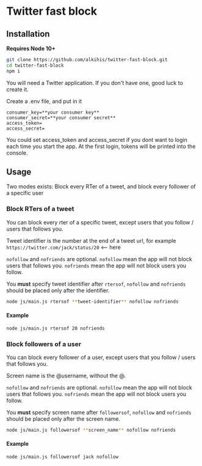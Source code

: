 # Twitter fast block

## Installation

**Requires Node 10+**

```bash
git clone https://github.com/alkihis/twitter-fast-block.git
cd twitter-fast-block
npm i
```

You will need a Twitter application. If you don't have one, good luck to create it.

Create a .env file, and put in it 
```
consumer_key=**your consumer key**
consumer_secret=**your consumer secret**
access_token=
access_secret=
```

You could set access_token and access_secret if you dont want to login each time you start the app.
At the first login, tokens will be printed into the console.

## Usage

Two modes exists: Block every RTer of a tweet, and block every follower of a specific user

### Block RTers of a tweet

You can block every rter of a specific tweet, except users that you follow / users that follows you.

Tweet identifier is the number at the end of a tweet url, for example `https://twitter.com/jack/status/20` <-- here

`nofollow` and `nofriends` are optional. 
`nofollow` mean the app will not block users that follows you.
`nofriends` mean the app will not block users you follow.

You **must** specify tweet identifier after `rtersof`, `nofollow` and `nofriends` should be placed only after the identifier.

```bash
node js/main.js rtersof **tweet-identifier** nofollow nofriends
```

#### Example
```bash
node js/main.js rtersof 20 nofriends
```

### Block followers of a user

You can block every follower of a user, except users that you follow / users that follows you.

Screen name is the @username, without the @.

`nofollow` and `nofriends` are optional. 
`nofollow` mean the app will not block users that follows you.
`nofriends` mean the app will not block users you follow.

You **must** specify screen name after `followersof`, `nofollow` and `nofriends` should be placed only after the screen name.

```bash
node js/main.js followersof **screen_name** nofollow nofriends
```

#### Example
```bash
node js/main.js followersof jack nofollow
```
